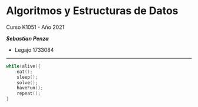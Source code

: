 # Algoritmos y Estructuras de Datos

Curso K1051 - Año 2021

**_Sebastian Penza_**
- Legajo 1733084
___
```C++
while(alive){
    eat();
    sleep();
    solve();
    haveFun();
    repeat();
}
```